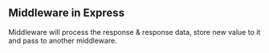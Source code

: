 ## Middleware in Express

Middleware will process the response & response data, store new value to it and pass to another middleware.
